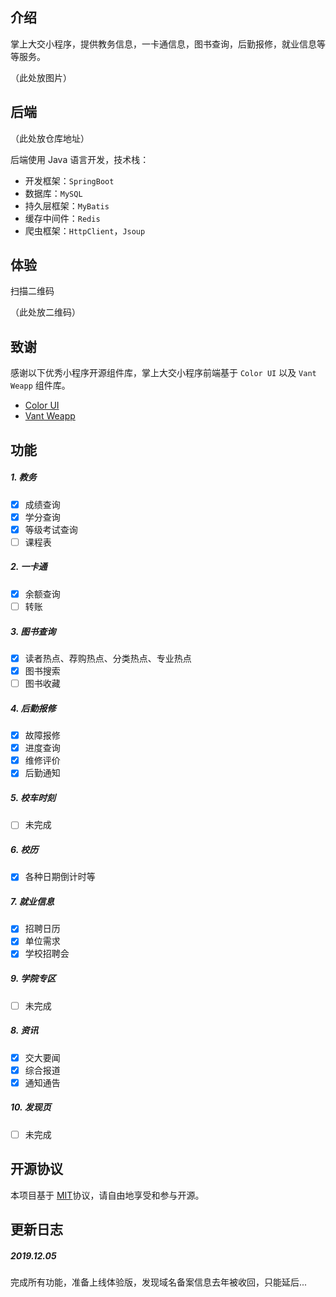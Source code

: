 ## 介绍

掌上大交小程序，提供教务信息，一卡通信息，图书查询，后勤报修，就业信息等等服务。

（此处放图片）

## 后端

（此处放仓库地址）

后端使用 Java 语言开发，技术栈：

- 开发框架：`SpringBoot`
- 数据库：`MySQL`
- 持久层框架：`MyBatis`
- 缓存中间件：`Redis`
- 爬虫框架：`HttpClient`，`Jsoup`

## 体验

扫描二维码

（此处放二维码）

## 致谢

感谢以下优秀小程序开源组件库，掌上大交小程序前端基于 `Color UI` 以及 `Vant Weapp` 组件库。

- [Color UI](https://github.com/weilanwl/ColorUI)
- [Vant Weapp](https://github.com/youzan/vant-weapp) 

## 功能

##### 1. 教务

- [x] 成绩查询
- [x] 学分查询
- [x] 等级考试查询
- [ ] 课程表

##### 2. 一卡通

- [x] 余额查询
- [ ] 转账

##### 3. 图书查询

- [x] 读者热点、荐购热点、分类热点、专业热点
- [x] 图书搜索
- [ ] 图书收藏

##### 4. 后勤报修

- [x] 故障报修
- [x] 进度查询
- [x] 维修评价
- [x] 后勤通知

##### 5. 校车时刻

- [ ] 未完成

##### 6. 校历

- [x] 各种日期倒计时等

##### 7. 就业信息

- [x] 招聘日历
- [x] 单位需求
- [x] 学校招聘会

##### 9. 学院专区

- [ ] 未完成

##### 8. 资讯

- [x] 交大要闻
- [x] 综合报道
- [x] 通知通告

##### 10. 发现页

- [ ] 未完成

## 开源协议

本项目基于 [MIT](https://zh.wikipedia.org/wiki/MIT許可證)协议，请自由地享受和参与开源。

## 更新日志

##### 2019.12.05 

完成所有功能，准备上线体验版，发现域名备案信息去年被收回，只能延后...